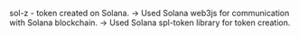 sol-z - token created on Solana.
-> Used Solana web3js for communication with Solana blockchain.
-> Used Solana spl-token library for token creation.
